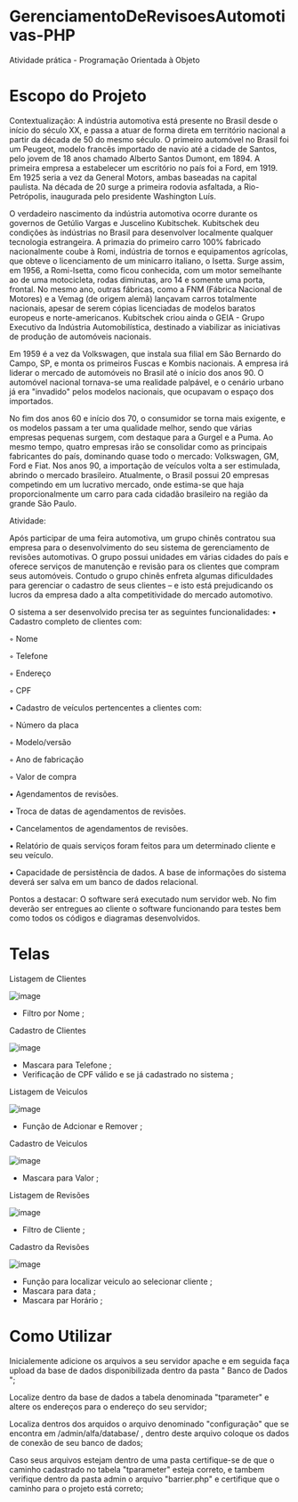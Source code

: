 # GerenciamentoDeRevisoesAutomotivas-PHP

Atividade prática - Programação Orientada à Objeto


# Escopo do Projeto

Contextualização:
A indústria automotiva está presente no Brasil desde o início do século XX, e passa a
atuar de forma direta em território nacional a partir da década de 50 do mesmo século.
O primeiro automóvel no Brasil foi um Peugeot, modelo francês importado de navio até
a cidade de Santos, pelo jovem de 18 anos chamado Alberto Santos Dumont, em 1894.
A primeira empresa a estabelecer um escritório no país foi a Ford, em 1919. Em 1925
seria a vez da General Motors, ambas baseadas na capital paulista. Na década de 20
surge a primeira rodovia asfaltada, a Rio-Petrópolis, inaugurada pelo presidente
Washington Luís.

O verdadeiro nascimento da indústria automotiva ocorre durante os governos de Getúlio
Vargas e Juscelino Kubitschek. Kubitschek deu condições às indústrias no Brasil para
desenvolver localmente qualquer tecnologia estrangeira. A primazia do primeiro carro
100% fabricado nacionalmente coube à Romi, indústria de tornos e equipamentos
agrícolas, que obteve o licenciamento de um minicarro italiano, o Isetta. Surge assim,
em 1956, a Romi-Isetta, como ficou conhecida, com um motor semelhante ao de uma
motocicleta, rodas diminutas, aro 14 e somente uma porta, frontal. No mesmo ano,
outras fábricas, como a FNM (Fábrica Nacional de Motores) e a Vemag (de origem
alemã) lançavam carros totalmente nacionais, apesar de serem cópias licenciadas de
modelos baratos europeus e norte-americanos. Kubitschek criou ainda o GEIA - Grupo
Executivo da Indústria Automobilística, destinado a viabilizar as iniciativas de produção
de automóveis nacionais.

Em 1959 é a vez da Volkswagen, que instala sua filial em São Bernardo do Campo, SP,
e monta os primeiros Fuscas e Kombis nacionais. A empresa irá liderar o mercado de
automóveis no Brasil até o início dos anos 90. O automóvel nacional tornava-se uma
realidade palpável, e o cenário urbano já era "invadido" pelos modelos nacionais, que
ocupavam o espaço dos importados.

No fim dos anos 60 e início dos 70, o consumidor se torna mais exigente, e os modelos
passam a ter uma qualidade melhor, sendo que várias empresas pequenas surgem, com
destaque para a Gurgel e a Puma. Ao mesmo tempo, quatro empresas irão se consolidar
como as principais fabricantes do país, dominando quase todo o mercado: Volkswagen, 
GM, Ford e Fiat. Nos anos 90, a importação de veículos volta a ser estimulada, abrindo o
mercado brasileiro. Atualmente, o Brasil possui 20 empresas competindo em um
lucrativo mercado, onde estima-se que haja proporcionalmente um carro para cada
cidadão brasileiro na região da grande São Paulo.

Atividade:

Após participar de uma feira automotiva, um grupo chinês contratou sua empresa para
o desenvolvimento do seu sistema de gerenciamento de revisões automotivas. O grupo
possui unidades em várias cidades do país e oferece serviços de manutenção e revisão
para os clientes que compram seus automóveis. Contudo o grupo chinês enfreta
algumas dificuldades para gerenciar o cadastro de seus clientes – e isto está
prejudicando os lucros da empresa dado a alta competitividade do mercado automotivo.

O sistema a ser desenvolvido precisa ter as seguintes funcionalidades:
• Cadastro completo de clientes com:

◦ Nome

◦ Telefone

◦ Endereço

◦ CPF

• Cadastro de veículos pertencentes a clientes com:

◦ Número da placa

◦ Modelo/versão

◦ Ano de fabricação

◦ Valor de compra

• Agendamentos de revisões.

• Troca de datas de agendamentos de revisões.

• Cancelamentos de agendamentos de revisões.

• Relatório de quais serviços foram feitos para um determinado cliente e seu veículo.

• Capacidade de persistência de dados. A base de informações do sistema deverá ser salva em um banco de dados relacional.

Pontos a destacar:
O software será executado num servidor web.
No fim deverão ser entregues ao cliente o software funcionando para testes bem como
todos os códigos e diagramas desenvolvidos.

# Telas

Listagem de Clientes

![image](https://user-images.githubusercontent.com/60347505/145659706-ca8c8b1b-6370-4cb7-9152-9c7113593cc6.png)

- Filtro por Nome ;

Cadastro de Clientes

![image](https://user-images.githubusercontent.com/60347505/145658851-049a8c27-ef0e-4ebd-b788-4d58409c2f59.png)

- Mascara para Telefone ;
- Verificação de CPF válido e se já cadastrado no sistema ;

Listagem de Veiculos

![image](https://user-images.githubusercontent.com/60347505/145658990-a8adf290-4089-4046-9e54-277c18ea0a6b.png)

- Função de Adcionar e Remover ;

Cadastro de Veiculos

![image](https://user-images.githubusercontent.com/60347505/145658997-3ae05b6e-8b3a-4b59-a09a-1f6bea1c5e40.png)

- Mascara para Valor ;

Listagem de Revisões 

![image](https://user-images.githubusercontent.com/60347505/145659699-a6108147-181e-4d74-a146-8af5cd2557dc.png)

- Filtro de Cliente ;

Cadastro da Revisões

![image](https://user-images.githubusercontent.com/60347505/145658876-4fe0700d-adb7-4401-b55f-c1a910d083f5.png)

- Função para localizar veiculo ao selecionar cliente ;
- Mascara para data ;
- Mascara par Horário ;

# Como Utilizar 

Inicialemente adicione os arquivos a seu servidor apache e em seguida faça upload da base de dados disponibilizada dentro da pasta " Banco de Dados ";

Localize dentro da base de dados a tabela denominada "tparameter" e altere os endereços para o endereço do seu servidor;

Localiza dentros dos arquidos o arquivo denominado "configuração" que se encontra em /admin/alfa/database/ , dentro deste arquivo coloque os dados de conexão de seu banco de dados;

Caso seus arquivos estejam dentro de uma pasta certifique-se de que o caminho cadastrado no tabela "tparameter" esteja correto, e tambem verifique dentro da pasta admin o arquivo "barrier.php" e certifique que o caminho para o projeto está correto;



